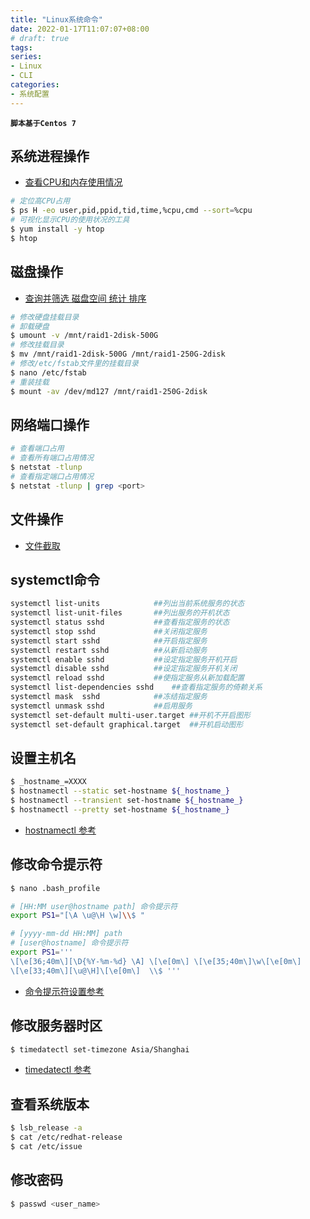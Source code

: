 ```yaml
---
title: "Linux系统命令"
date: 2022-01-17T11:07:07+08:00
# draft: true
tags: 
series:
- Linux
- CLI
categories:
- 系统配置
---
```


**`脚本基于Centos 7`**

## 系统进程操作

- [查看CPU和内存使用情况](https://www.cnblogs.com/xd502djj/archive/2011/03/01/1968041.html)

```bash
# 定位高CPU占用
$ ps H -eo user,pid,ppid,tid,time,%cpu,cmd --sort=%cpu
# 可视化显示CPU的使用状况的工具
$ yum install -y htop
$ htop
```

## 磁盘操作

- [查询并筛选 磁盘空间 统计 排序](https://blog.csdn.net/u013030100/article/details/79564378)

```bash
# 修改硬盘挂载目录
# 卸载硬盘
$ umount -v /mnt/raid1-2disk-500G
# 修改挂载目录
$ mv /mnt/raid1-2disk-500G /mnt/raid1-250G-2disk
# 修改/etc/fstab文件里的挂载目录
$ nano /etc/fstab
# 重装挂载
$ mount -av /dev/md127 /mnt/raid1-250G-2disk
```

## 网络端口操作

```bash
# 查看端口占用
# 查看所有端口占用情况
$ netstat -tlunp
# 查看指定端口占用情况
$ netstat -tlunp | grep <port>
```

## 文件操作

- [文件截取](https://blog.csdn.net/kangaroo_07/article/details/43733891)

## systemctl命令

```bash
systemctl list-units            ##列出当前系统服务的状态
systemctl list-unit-files       ##列出服务的开机状态
systemctl status sshd           ##查看指定服务的状态
systemctl stop sshd             ##关闭指定服务
systemctl start sshd            ##开启指定服务
systemctl restart sshd          ##从新启动服务
systemctl enable sshd           ##设定指定服务开机开启
systemctl disable sshd          ##设定指定服务开机关闭
systemctl reload sshd           ##使指定服务从新加载配置
systemctl list-dependencies sshd    ##查看指定服务的倚赖关系
systemctl mask  sshd            ##冻结指定服务
systemctl unmask sshd           ##启用服务
systemctl set-default multi-user.target ##开机不开启图形
systemctl set-default graphical.target  ##开机启动图形
```

## 设置主机名

```bash
$ _hostname_=XXXX
$ hostnamectl --static set-hostname ${_hostname_}
$ hostnamectl --transient set-hostname ${_hostname_}
$ hostnamectl --pretty set-hostname ${_hostname_}
```

- [hostnamectl 参考](https://blog.csdn.net/tantexian/article/details/45958275)

## 修改命令提示符

```bash
$ nano .bash_profile
```

```bash
# [HH:MM user@hostname path] 命令提示符
export PS1="[\A \u@\H \w]\\$ "

# [yyyy-mm-dd HH:MM] path
# [user@hostname] 命令提示符
export PS1='''
\[\e[36;40m\][\D{%Y-%m-%d} \A] \[\e[0m\] \[\e[35;40m\]\w\[\e[0m\]
\[\e[33;40m\][\u@\H]\[\e[0m\]  \\$ '''
```

- [命令提示符设置参考](https://www.linuxidc.com/Linux/2017-10/147438.htm)

## 修改服务器时区

```bash
$ timedatectl set-timezone Asia/Shanghai
```

- [timedatectl 参考](https://www.jianshu.com/p/5e8e22bf135d)

## 查看系统版本

```bash
$ lsb_release -a
$ cat /etc/redhat-release
$ cat /etc/issue
```

## 修改密码

```bash
$ passwd <user_name>
```
